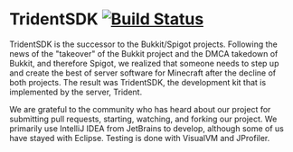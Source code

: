 TridentSDK [![Build Status](https://travis-ci.org/TridentSDK/Trident.svg?branch=bleeding-edge)](https://travis-ci.org/TridentSDK/Trident)
=========
TridentSDK is the successor to the Bukkit/Spigot projects. Following the news of the "takeover" of the Bukkit project and the DMCA takedown of Bukkit, and therefore Spigot, we realized that someone needs to step up and create the best of server software for Minecraft after the decline of both projects. The result was TridentSDK, the development kit that is implemented by the server, Trident.

We are grateful to the community who has heard about our project for submitting pull requests, starting, watching, and forking our project. We primarily use IntelliJ IDEA from JetBrains to develop, although some of us have stayed with Eclipse. Testing is done with VisualVM and JProfiler.
